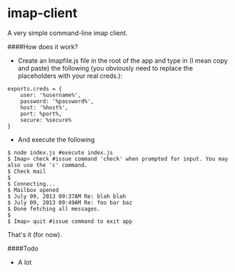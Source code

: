 imap-client
===========

A very simple command-line imap client.

####How does it work?
* Create an Imapfile.js file in the root of the app and type in (I mean copy and paste) the following (you obviously need to replace the placeholders with your real creds.):

```
exports.creds = {
    user: '%username%',
    password: '%password%',
    host: '%host%',
    port: %port%,
    secure: %secure%
}
```

* And execute the following

```
$ node index.js #execute index.js
$ Imap> check #issue command 'check' when prompted for input. You may also use the 'c' command.
$ Check mail
$
$ Connecting...
$ Mailbox opened
$ July 09, 2013 09:37AM Re: blah blah
$ July 09, 2013 09:49AM Re: foo bar baz
$ Done fetching all messages.
$
$ Imap> quit #issue command to exit app
```

That's it (for now).

####Todo
* A lot
